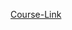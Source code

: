 <p><a href = "https://www.youtube.com/playlist?list=PLhzIaPMgkbxDxVcH-M-JFM73PY1R_i2mK">Course-Link</a></p>


